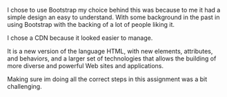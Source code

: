 I chose to use Bootstrap my choice behind this was because to me it had a simple design an easy to understand. With some background in the past in using Bootstrap with the backing of a lot of people liking it.

I chose a CDN because it looked easier to manage.

It is a new version of the language HTML, with new elements, attributes, and behaviors, and a larger set of technologies that allows the building of more diverse and powerful Web sites and applications. 

Making sure im doing all the correct steps in this assignment was a bit challenging.